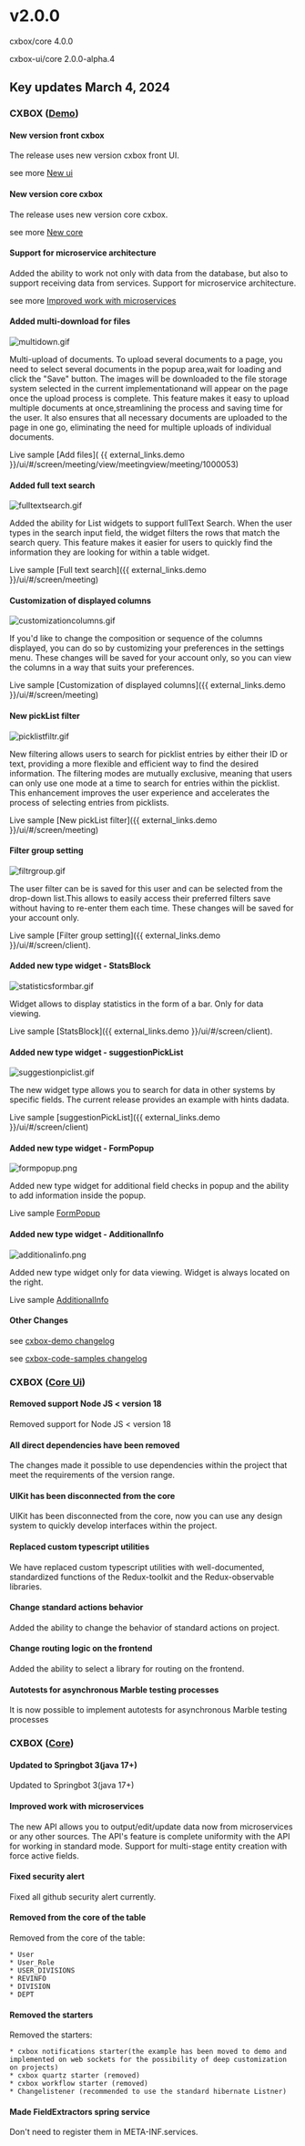 # v2.0.0

cxbox/core 4.0.0

cxbox-ui/core 2.0.0-alpha.4


## **Key updates March 4, 2024**

### CXBOX ([Demo](https://github.com/CX-Box/cxbox-demo))

#### New version front cxbox
The release uses new version cxbox front UI.

see more [New ui](#CXBOXUI)

#### New version core cxbox
The release uses new version core cxbox.

see more [New core](#CXBOXCORE)

####  Support for microservice architecture
Added the ability to work not only with data from the database, but also to support receiving data from services. Support for microservice architecture.

see more [Improved work with microservices](#Microservices)
 
#### Added multi-download for files
![multidown.gif](v2.0.0/multidown.gif)

Multi-upload of documents. To upload several documents to a page, you need to select several documents in the popup area,wait for loading and click the "Save" button. 
The images will be downloaded to the file storage system selected in the current implementationand will appear on the page
once the upload process is complete. This feature makes it easy to upload multiple documents at once,streamlining the process and saving time for the user.
It also ensures that all necessary documents are uploaded to the page in one go, eliminating the need for multiple uploads of individual documents.

Live sample [Add files](  {{ external_links.demo }}/ui/#/screen/meeting/view/meetingview/meeting/1000053)

#### Added full text search
![fulltextsearch.gif](v2.0.0/fulltextsearch.gif)
 
Added the ability for List widgets to support fullText Search. When the user types in the search input field, the widget filters the rows that match the search query. This feature makes it easier for users to quickly find the information they are looking for within a table widget.

Live sample [Full text search]({{ external_links.demo }}/ui/#/screen/meeting)

#### Customization of displayed columns
![customizationcolumns.gif](v2.0.0/customizationcolumns.gif)

If you'd like to change the composition or sequence of the columns displayed, you can do so by customizing your preferences in the settings menu.
These changes will be saved for your account only, so you can view the columns in a way that suits your preferences.

Live sample [Customization of displayed columns]({{ external_links.demo }}/ui/#/screen/meeting)

#### New pickList filter
![picklistfiltr.gif](v2.0.0/picklistfiltr.gif)

New filtering allows users to search for picklist entries by either their ID or text, providing a more flexible and efficient way to find the desired information. The filtering modes are mutually exclusive, meaning that users can only use one mode at a time to search for entries within the picklist.
This enhancement improves the user experience and accelerates the process of selecting entries from picklists.

Live sample [New pickList filter]({{ external_links.demo }}/ui/#/screen/meeting)

#### Filter group setting
![filtrgroup.gif](v2.0.0/filtrgroup.gif)

The user filter can be is saved for this user and can be selected from the drop-down list.This allows to easily access their preferred filters save without having to re-enter them each time. These changes will be saved for your account only.

Live sample [Filter group setting]({{ external_links.demo }}/ui/#/screen/client).

#### Added new type widget - StatsBlock
![statisticsformbar.gif](v2.0.0/statisticsformbar.gif)

Widget allows to display statistics in the form of a bar. Only for data viewing.
 
Live sample [StatsBlock]({{ external_links.demo }}/ui/#/screen/client).
#### Added new type widget - suggestionPickList
![suggestionpiclist.gif](v2.0.0/suggestionpiclist.gif)
 
The new widget type allows you to search for data in other systems by specific fields. The current release provides an example with hints dadata.

Live sample [suggestionPickList]({{ external_links.demo }}/ui/#/screen/client)

#### Added new type widget -  FormPopup
![formpopup.png](v2.0.0/formpopup.png)

Added new type widget for additional field checks in popup and the ability to add information inside the popup.

Live sample [FormPopup](https://doc.cxbox.org/widget/type/formpopup/formpopup/)

#### Added new type widget -  AdditionalInfo
![additionalinfo.png](v2.0.0/additionalinfo.png)

Added new type widget only for data viewing. Widget is always located on the right.

Live sample [AdditionalInfo](https://doc.cxbox.org/widget/type/additionalinfo/additionalinfo/)
#### Other Changes
see [cxbox-demo changelog](https://github.com/CX-Box/cxbox-demo/releases/tag/v.2.0.0)

see [cxbox-code-samples changelog](https://github.com/CX-Box/cxbox-code-samples/releases/tag/v2.0.0)

### <a id="CXBOXUI">CXBOX</a> ([Core Ui](https://github.com/CX-Box/cxbox-ui))
 
#### Removed support Node JS < version 18
Removed support for Node JS < version 18

#### All direct dependencies have been removed
The changes made it possible to use dependencies within the project that meet the requirements of the version range.

#### UIKit has been disconnected from the core
UIKit has been disconnected from the core, now you can use any design system to quickly develop interfaces within the project.

#### Replaced custom typescript utilities
We have replaced custom typescript utilities with well-documented, standardized functions of the Redux-toolkit and the Redux-observable libraries.

#### Change standard actions behavior
Added the ability to change the behavior of standard actions on project.

#### Change routing logic on the frontend
Added the ability to select a library for routing on the frontend.

#### Autotests for asynchronous Marble testing processes
It is now possible to implement autotests for asynchronous Marble testing processes

### <a id="CXBOXCORE">CXBOX</a>  ([Core](https://github.com/CX-Box/cxbox))
#### Updated to Springbot 3(java 17+)
Updated to Springbot 3(java 17+)

#### <a id="Microservices">Improved work with microservices</a>
The new API allows you to output/edit/update data now from microservices or any other sources.
The API's feature is complete uniformity with the API for working in standard mode.
Support for multi-stage entity creation with force active fields.

#### Fixed security alert 
Fixed all github security alert currently.

#### Removed from the core of the table
Removed from the core of the table:

    * User
    * User_Role
    * USER_DIVISIONS
    * REVINFO
    * DIVISION
    * DEPT

#### Removed the starters
Removed the starters:

    * cxbox notifications starter(the example has been moved to demo and implemented on web sockets for the possibility of deep customization on projects)
    * cxbox quartz starter (removed)
    * cxbox workflow starter (removed)
    * Changelistener (recommended to use the standard hibernate Listner)

#### Made FieldExtractors spring service 
Don't need to register them in META-INF.services.